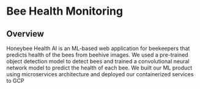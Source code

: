 # Bee Health Monitoring

## Overview

Honeybee Health AI is an ML-based web application for beekeepers that predicts health of the bees from beehive images. We used a pre-trained object detection model to detect bees and trained a convolutional neural network model to predict the health of each bee. We built our ML product using microservices architecture and deployed our containerized services to GCP

